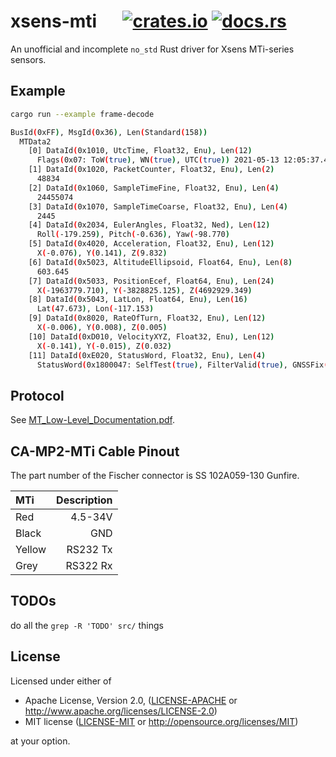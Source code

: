 # xsens-mti &emsp; [![crates.io]](https://crates.io/crates/xsens-mti) [![docs.rs]](https://docs.rs/xsens-mti)

An unofficial and incomplete `no_std` Rust driver for Xsens MTi-series sensors.

## Example

```bash
cargo run --example frame-decode

BusId(0xFF), MsgId(0x36), Len(Standard(158))
  MTData2
    [0] DataId(0x1010, UtcTime, Float32, Enu), Len(12)
      Flags(0x07: ToW(true), WN(true), UTC(true)) 2021-05-13 12:05:37.4500000
    [1] DataId(0x1020, PacketCounter, Float32, Enu), Len(2)
      48834
    [2] DataId(0x1060, SampleTimeFine, Float32, Enu), Len(4)
      24455074
    [3] DataId(0x1070, SampleTimeCoarse, Float32, Enu), Len(4)
      2445
    [4] DataId(0x2034, EulerAngles, Float32, Ned), Len(12)
      Roll(-179.259), Pitch(-0.636), Yaw(-98.770)
    [5] DataId(0x4020, Acceleration, Float32, Enu), Len(12)
      X(-0.076), Y(0.141), Z(9.832)
    [6] DataId(0x5023, AltitudeEllipsoid, Float64, Enu), Len(8)
      603.645
    [7] DataId(0x5033, PositionEcef, Float64, Enu), Len(24)
      X(-1963779.710), Y(-3828825.125), Z(4692929.349)
    [8] DataId(0x5043, LatLon, Float64, Enu), Len(16)
      Lat(47.673), Lon(-117.153)
    [9] DataId(0x8020, RateOfTurn, Float32, Enu), Len(12)
      X(-0.006), Y(0.008), Z(0.005)
    [10] DataId(0xD010, VelocityXYZ, Float32, Enu), Len(12)
      X(-0.141), Y(-0.015), Z(0.032)
    [11] DataId(0xE020, StatusWord, Float32, Enu), Len(4)
      StatusWord(0x1800047: SelfTest(true), FilterValid(true), GNSSFix(true), ...)
```

## Protocol

See [MT_Low-Level_Documentation.pdf](https://www.xsens.com/hubfs/Downloads/Manuals/MT_Low-Level_Documentation.pdf).

## CA-MP2-MTi Cable Pinout

The part number of the Fischer connector is SS 102A059-130 Gunfire.

| MTi    | Description |
| :---   |        ---: |
| Red    |     4.5-34V |
| Black  |         GND |
| Yellow |    RS232 Tx |
| Grey   |    RS322 Rx |

## TODOs

do all the `grep -R 'TODO' src/` things

[crates.io]: https://img.shields.io/crates/v/xsens-mti.svg
[docs.rs]: https://docs.rs/xsens-mti/badge.svg

## License

Licensed under either of

 * Apache License, Version 2.0, ([LICENSE-APACHE](LICENSE-APACHE) or http://www.apache.org/licenses/LICENSE-2.0)
 * MIT license ([LICENSE-MIT](LICENSE-MIT) or http://opensource.org/licenses/MIT)

at your option.
